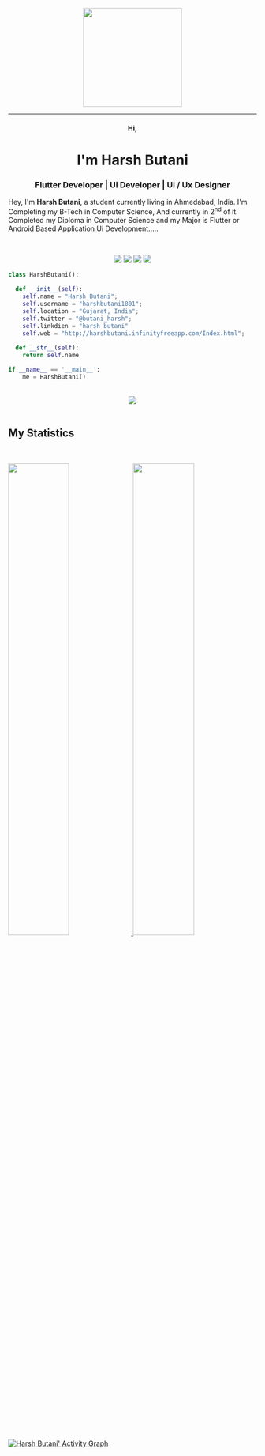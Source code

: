 <p align="center">
  <img src="https://github.com/thompsonemerson/thompsonemerson/raw/master/cover-thompson.png" height="200"/>
</p>

<hr>

<h4 align="center">
  Hi,
</h4>

<h1 align="center">
  <b>I'm Harsh Butani</b>
</h1>


<h3 align="center">Flutter Developer | Ui Developer | Ui / Ux Designer</h3>

Hey, I'm <b>Harsh Butani</b>, a student currently living in Ahmedabad, India. I'm Completing my B-Tech in Computer Science, And currently in 2<sup>nd</sup> of it. Completed my Diploma in Computer Science and my Major is Flutter or Android Based Application Ui Development.....

<br>

<p>
<div align="center">
  <a href="https://flutter.dev/"><img src="https://img.shields.io/badge/-FLUTTER-c58545?style=for-the-badge&logo=flutter&logoColor=c58545&labelColor=282828"></a>
  <a href="https://developer.android.com/"><img src="https://img.shields.io/badge/-ANDROID-d1a01f?style=for-the-badge&logo=android&logoColor=d1a01f&labelColor=282828"></a>
  <a href="https://developer.mozilla.org/en-US/docs/Web/HTML"><img src="https://img.shields.io/badge/-HTML-98b982?style=for-the-badge&logo=html5&logoColor=98b982&labelColor=282828"></a>
  <a href="https://www.java.com/en/"><img src="https://img.shields.io/badge/-JAVA-d1a01f?style=for-the-badge&logo=java&logoColor=d1a01f&labelColor=282828"></a>
</div>
</p>

```python
class HarshButani():
    
  def __init__(self):
    self.name = "Harsh Butani";
    self.username = "harshbutani1801";
    self.location = "Gujarat, India";
    self.twitter = "@butani_harsh";
    self.linkdien = "harsh butani"
    self.web = "http://harshbutani.infinityfreeapp.com/Index.html";
  
  def __str__(self):
    return self.name

if __name__ == '__main__':
    me = HarshButani()
```

<br>

<div align="center">
  <a href="https://open.spotify.com/user/6s6pbtefezpookh8gwnkko15v">
    <img src="https://readme-spotify-tingz.vercel.app/api/now-playing">
  </a>
</div>


<br>


## My Statistics

<br/>
<p align="left">
  <a href="http://harshbutani.infinityfreeapp.com/Index.html">
  <img width="49.5%" src="https://github-readme-stats.vercel.app/api?username=harshbutani1801&show_icons=true&theme=gruvbox&hide_border=true" />
    <img width="49.5%" src="https://github-readme-streak-stats.herokuapp.com/?user=harshbutani1801&theme=gruvbox&hide_border=true" />
<!--     <img align="center" src="https://github-readme-stats.vercel.app/api/top-langs?username=harshbutani1801&theme=gruvbox&show_icons=true&locale=en&layout=compact" alt="akash-chowrasia" /> -->
  </a>
</p>
<br>

[![Harsh Butani' Activity Graph](https://activity-graph.herokuapp.com/graph?username=harshbutani1801&custom_title=Harsh%20Butani's%20Contribution%20Graph&theme=gruvbox&bg_color=282828&hide_border=true&line=d1a01f&point=c58545)](http://harshbutani.infinityfreeapp.com/Index.html)


